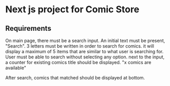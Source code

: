 # Next js project for Comic Store

## Requirements

On main page, there must be a search input. An initial text must be present, "Search". 3 letters must be written in order to search for comics. it will display a maximum of 5 items that are similar to what user is searching for. User must be able to search without selecting any option.
next to the input, a counter for existing comics title should be displayed. "x comics are available"

After search, comics that matched should be displayed at bottom.
